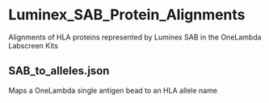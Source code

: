 # Luminex_SAB_Protein_Alignments
Alignments of HLA proteins represented by Luminex SAB in the OneLambda Labscreen Kits

## SAB_to_alleles.json
Maps a OneLambda single antigen bead to an HLA allele name